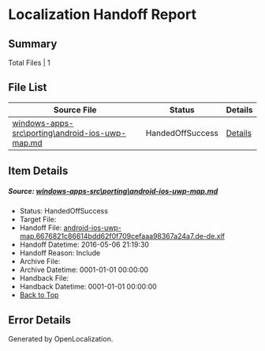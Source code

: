 # <a name='report-top'></a> Localization Handoff Report

## Summary
 Total Files | 1

## File List
 Source File | Status | Details 
 ----------- | ------ | ------- 
 [windows-apps-src\porting\android-ios-uwp-map.md](https://github.com/Microsoft/windows-apps/blob/a869ae056d29f45fb60597cf8ce49cc150e1af01/windows-apps-src/porting/android-ios-uwp-map.md) | HandedOffSuccess | [Details](#8e10b13f87a6b4b04b0bc8a8bbf221b08ad009113364)

## Item Details
##### <a name='8e10b13f87a6b4b04b0bc8a8bbf221b08ad009113364'></a> Source: [windows-apps-src\porting\android-ios-uwp-map.md](https://github.com/Microsoft/windows-apps/blob/a869ae056d29f45fb60597cf8ce49cc150e1af01/windows-apps-src/porting/android-ios-uwp-map.md)
* Status: HandedOffSuccess
* Target File: 
* Handoff File: [android-ios-uwp-map.6676821c86614bdd62f0f709cefaaa98367a24a7.de-de.xlf](https://github.com/Microsoft/WDG.handoff/blob/447e0f6b51b9e1463e3f16e9a2f0ffe40b79ca50/ol-handoff/Microsoft/windows-apps.de-de/master/android-ios-uwp-map.6676821c86614bdd62f0f709cefaaa98367a24a7.de-de.xlf)
* Handoff Datetime: 2016-05-06 21:19:30
* Handoff Reason: Include
* Archive File: 
* Archive Datetime: 0001-01-01 00:00:00
* Handback File: 
* Handback Datetime: 0001-01-01 00:00:00
* [Back to Top](#report-top)


## Error Details

Generated by OpenLocalization.
